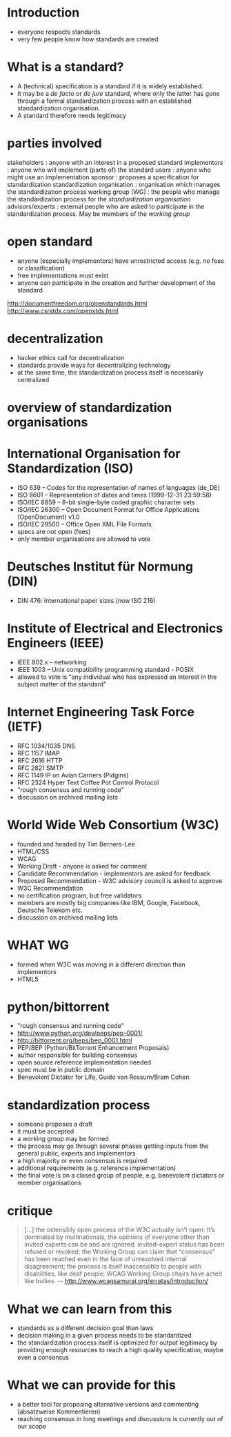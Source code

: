 # Introduction

-	everyone respects standards
-	very few people know how standards are created

# What is a standard?

-	A (technical) specification is a standard if it is widely established.
-	It may be a *de facto* or *de jure* standard, where only the latter has
	gone through a formal standardization process with an established
	standardization organisation.
-	A standard therefore needs legitimacy

# parties involved

stakeholders
:	anyone with an interest in a proposed standard
implementors
:	anyone who will implement (parts of) the standard
users
:	anyone who might use an implementation
sponsor
:	proposes a specification for standardization
standardization organisation
:	organisation which manages the standardization process
working group (WG)
:	the people who manage the standardization process
	for the *standardization organisation*
advisors/experts
:	external people who are asked to participate in the standardization
	process. May be members of the *working group*

# open standard

-	anyone (especially implementors) have unrestricted access
	(e.g. no fees or classification)
-	free implementations must exist
-	anyone can participate in the creation and further development of the standard

<http://documentfreedom.org/openstandards.html>
<http://www.csrstds.com/openstds.html>

# decentralization

-	hacker ethics call for decentralization
-	standards provide ways for decentralizing technology
-	at the same time, the standardization process itself is
	necessarily centralized

# overview of standardization organisations

# International Organisation for Standardization (ISO)
-	ISO 639 – Codes for the representation of names of languages (de_DE)
-	ISO 8601 – Representation of dates and times (1999-12-31 23:59:58)
-	ISO/IEC 8859 – 8-bit single-byte coded graphic character sets
-	ISO/IEC 26300 – Open Document Format for Office Applications (OpenDocument) v1.0
-	ISO/IEC 29500 – Office Open XML File Formats
-	specs are not open (fees)
-	only member organisations are allowed to vote

# Deutsches Institut für Normung (DIN)
-	DIN 476: international paper sizes (now ISO 216)

# Institute of Electrical and Electronics Engineers (IEEE)
-	IEEE 802.x – networking
-	IEEE 1003 – Unix compatibility programming standard - POSIX
-	allowed to vote is "any individual who has expressed an interest in the subject matter of the standard"

# Internet Engineering Task Force (IETF)
-	RFC 1034/1035 DNS
-	RFC 1157 IMAP
-	RFC 2616 HTTP
-	RFC 2821 SMTP
-	RFC 1149 IP on Avian Carriers (Pidgins)
-	RFC 2324 Hyper Text Coffee Pot Control Protocol
-	"rough consensus and running code"
-	discussion on archived mailing lists

# World Wide Web Consortium (W3C)
-	founded and headed by Tim Berners-Lee
-	HTML/CSS
-	WCAG
-	Working Draft - anyone is asked for comment
-	Candidate Recommendation - implementors are asked for feedback
-	Proposed Recommendation - W3C advisory council is asked to approve
-	W3C Recommendation
-	no certification program, but free validators
-	members are mostly big companies like IBM, Google, Facebook, Deutsche Telekom etc.
-	discussion on archived mailing lists

# WHAT WG
-	formed when W3C was moving in a different direction than implementors
-	HTML5

# python/bittorrent
-	"rough consensus and running code"
-	<http://www.python.org/dev/peps/pep-0001/>
-	<http://bittorrent.org/beps/bep_0001.html>
-	PEP/BEP (Python/BitTorrent Enhancement Proposals)
-	author responsible for building consensus
-	open source reference implementation needed
-	spec must be in public domain
-	Benevolent Dictator for Life, Guido van Rossum/Bram Cohen

# standardization process

-	someone proposes a draft
-	it must be accepted
-	a working group may be formed
-	the process may go through several phases getting inputs from the general public, experts and implementors
-	a high majority or even consensus is required
-	additional requirements (e.g. reference implementation)
-	the final vote is on a closed group of people, e.g. benevolent dictators or member organisations

# critique

> [...] the ostensibly open process of the W3C actually isn’t open: It’s
> dominated by multinationals; the opinions of everyone other than invited
> experts can be and are ignored; invited-expert status has been refused or
> revoked; the Working Group can claim that “consensus” has been reached even
> in the face of unresolved internal disagreement; the process is itself
> inaccessible to people with disabilities, like deaf people; WCAG Working
> Group chairs have acted like bullies.
> -- <http://www.wcagsamurai.org/erratas/introduction/>

# What we can learn from this

-	standards as a different decision goal than laws
-	decision making in a given process needs to be standardized
-	the standardization process itself is optimized for output
	legitimacy by providing enough resources to reach a high
	quality specification, maybe even a consensus

# What we can provide for this

-	a better tool for proposing alternative versions and commenting (absatzweise Kommentieren)
-	reaching consensus in long meetings and discussions is currently
	out of our scope
